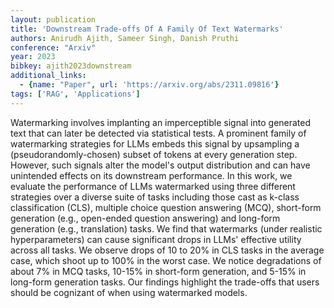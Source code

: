 ```yaml
---
layout: publication
title: 'Downstream Trade-offs Of A Family Of Text Watermarks'
authors: Anirudh Ajith, Sameer Singh, Danish Pruthi
conference: "Arxiv"
year: 2023
bibkey: ajith2023downstream
additional_links:
  - {name: "Paper", url: 'https://arxiv.org/abs/2311.09816'}
tags: ['RAG', 'Applications']
---
```

Watermarking involves implanting an imperceptible signal into generated text
that can later be detected via statistical tests. A prominent family of
watermarking strategies for LLMs embeds this signal by upsampling a
(pseudorandomly-chosen) subset of tokens at every generation step. However,
such signals alter the model's output distribution and can have unintended
effects on its downstream performance. In this work, we evaluate the
performance of LLMs watermarked using three different strategies over a diverse
suite of tasks including those cast as k-class classification (CLS), multiple
choice question answering (MCQ), short-form generation (e.g., open-ended
question answering) and long-form generation (e.g., translation) tasks. We find
that watermarks (under realistic hyperparameters) can cause significant drops
in LLMs' effective utility across all tasks. We observe drops of 10 to 20% in
CLS tasks in the average case, which shoot up to 100% in the worst case. We
notice degradations of about 7% in MCQ tasks, 10-15% in short-form generation,
and 5-15% in long-form generation tasks. Our findings highlight the trade-offs
that users should be cognizant of when using watermarked models.
